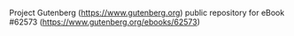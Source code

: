 Project Gutenberg (https://www.gutenberg.org) public repository for eBook #62573 (https://www.gutenberg.org/ebooks/62573)
